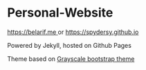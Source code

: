 Personal-Website
=========================

[https://belarif.me ](https://belarif.me) or [https://spydersy.github.io ](https://spydersy.github.io)

Powered by Jekyll, hosted on Github Pages

Theme based on [Grayscale bootstrap theme ](https://github.com/startbootstrap/startbootstrap-grayscale)
